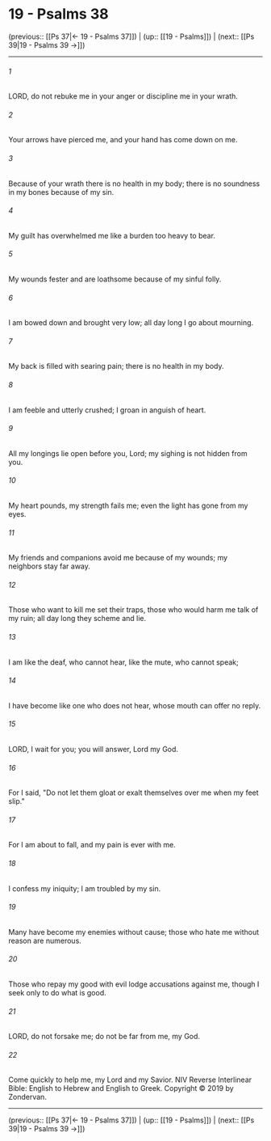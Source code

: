 # 19 - Psalms 38

(previous:: [[Ps 37|← 19 - Psalms 37]]) | (up:: [[19 - Psalms]]) | (next:: [[Ps 39|19 - Psalms 39 →]])

***


###### 1 
LORD, do not rebuke me in your anger or discipline me in your wrath. 

###### 2 
Your arrows have pierced me, and your hand has come down on me. 

###### 3 
Because of your wrath there is no health in my body; there is no soundness in my bones because of my sin. 

###### 4 
My guilt has overwhelmed me like a burden too heavy to bear. 

###### 5 
My wounds fester and are loathsome because of my sinful folly. 

###### 6 
I am bowed down and brought very low; all day long I go about mourning. 

###### 7 
My back is filled with searing pain; there is no health in my body. 

###### 8 
I am feeble and utterly crushed; I groan in anguish of heart. 

###### 9 
All my longings lie open before you, Lord; my sighing is not hidden from you. 

###### 10 
My heart pounds, my strength fails me; even the light has gone from my eyes. 

###### 11 
My friends and companions avoid me because of my wounds; my neighbors stay far away. 

###### 12 
Those who want to kill me set their traps, those who would harm me talk of my ruin; all day long they scheme and lie. 

###### 13 
I am like the deaf, who cannot hear, like the mute, who cannot speak; 

###### 14 
I have become like one who does not hear, whose mouth can offer no reply. 

###### 15 
LORD, I wait for you; you will answer, Lord my God. 

###### 16 
For I said, "Do not let them gloat or exalt themselves over me when my feet slip." 

###### 17 
For I am about to fall, and my pain is ever with me. 

###### 18 
I confess my iniquity; I am troubled by my sin. 

###### 19 
Many have become my enemies without cause; those who hate me without reason are numerous. 

###### 20 
Those who repay my good with evil lodge accusations against me, though I seek only to do what is good. 

###### 21 
LORD, do not forsake me; do not be far from me, my God. 

###### 22 
Come quickly to help me, my Lord and my Savior. NIV Reverse Interlinear Bible: English to Hebrew and English to Greek. Copyright © 2019 by Zondervan.

***

(previous:: [[Ps 37|← 19 - Psalms 37]]) | (up:: [[19 - Psalms]]) | (next:: [[Ps 39|19 - Psalms 39 →]])
